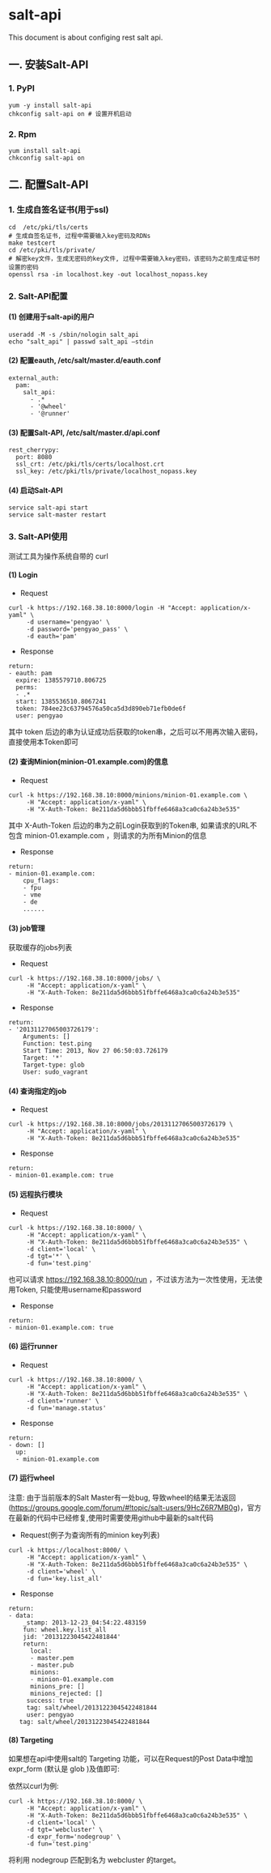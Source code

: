 # salt-api

This document is about configing rest salt api.

## 一. 安装Salt-API

### 1. PyPI
```
yum -y install salt-api
chkconfig salt-api on # 设置开机启动
```

### 2. Rpm
```
yum install salt-api
chkconfig salt-api on 
```

## 二. 配置Salt-API
### 1. 生成自签名证书(用于ssl)

```
cd  /etc/pki/tls/certs
# 生成自签名证书, 过程中需要输入key密码及RDNs
make testcert
cd /etc/pki/tls/private/
# 解密key文件，生成无密码的key文件, 过程中需要输入key密码，该密码为之前生成证书时设置的密码
openssl rsa -in localhost.key -out localhost_nopass.key
```

### 2. Salt-API配置

#### (1) 创建用于salt-api的用户
```
useradd -M -s /sbin/nologin salt_api
echo "salt_api" | passwd salt_api —stdin
```

#### (2) 配置eauth, /etc/salt/master.d/eauth.conf
```
external_auth:
  pam:
    salt_api:
      - .*
      - '@wheel'
      - '@runner'
```

#### (3) 配置Salt-API, /etc/salt/master.d/api.conf
```
rest_cherrypy:
  port: 8080
  ssl_crt: /etc/pki/tls/certs/localhost.crt
  ssl_key: /etc/pki/tls/private/localhost_nopass.key
```

#### (4) 启动Salt-API
```
service salt-api start
service salt-master restart
```

### 3. Salt-API使用
测试工具为操作系统自带的 curl

#### (1) Login

* Request

```
curl -k https://192.168.38.10:8000/login -H "Accept: application/x-yaml" \
     -d username='pengyao' \
     -d password='pengyao_pass' \
     -d eauth='pam'
```

* Response

```
return:
- eauth: pam
  expire: 1385579710.806725
  perms:
  - .*
  start: 1385536510.8067241
  token: 784ee23c63794576a50ca5d3d890eb71efb0de6f
  user: pengyao
```

其中 token 后边的串为认证成功后获取的token串，之后可以不用再次输入密码，直接使用本Token即可

#### (2) 查询Minion(minion-01.example.com)的信息

* Request

```
curl -k https://192.168.38.10:8000/minions/minion-01.example.com \
     -H "Accept: application/x-yaml" \
     -H "X-Auth-Token: 8e211da5d6bbb51fbffe6468a3ca0c6a24b3e535"
```
其中 X-Auth-Token 后边的串为之前Login获取到的Token串, 如果请求的URL不包含 minion-01.example.com ，则请求的为所有Minion的信息

* Response

```
return:
- minion-01.example.com:
    cpu_flags:
    - fpu
    - vme
    - de
    ......
```

#### (3) job管理

获取缓存的jobs列表

* Request

```
curl -k https://192.168.38.10:8000/jobs/ \
     -H "Accept: application/x-yaml" \
     -H "X-Auth-Token: 8e211da5d6bbb51fbffe6468a3ca0c6a24b3e535"
```

* Response

```
return:
- '20131127065003726179':
    Arguments: []
    Function: test.ping
    Start Time: 2013, Nov 27 06:50:03.726179
    Target: '*'
    Target-type: glob
    User: sudo_vagrant
```

#### (4) 查询指定的job

* Request

```
curl -k https://192.168.38.10:8000/jobs/20131127065003726179 \
     -H "Accept: application/x-yaml" \
     -H "X-Auth-Token: 8e211da5d6bbb51fbffe6468a3ca0c6a24b3e535"
```

* Response

```
return:
- minion-01.example.com: true
```

#### (5) 远程执行模块

* Request

```
curl -k https://192.168.38.10:8000/ \
     -H "Accept: application/x-yaml" \
     -H "X-Auth-Token: 8e211da5d6bbb51fbffe6468a3ca0c6a24b3e535" \
     -d client='local' \
     -d tgt='*' \
     -d fun='test.ping'
```
也可以请求 https://192.168.38.10:8000/run ，不过该方法为一次性使用，无法使用Token, 只能使用username和password

* Response

```
return:
- minion-01.example.com: true
```

#### (6) 运行runner

* Request

```
curl -k https://192.168.38.10:8000/ \
     -H "Accept: application/x-yaml" \
     -H "X-Auth-Token: 8e211da5d6bbb51fbffe6468a3ca0c6a24b3e535" \
     -d client='runner' \
     -d fun='manage.status'
```

* Response

```
return:
- down: []
  up:
  - minion-01.example.com
```

#### (7) 运行wheel

注意: 由于当前版本的Salt Master有一处bug, 导致wheel的结果无法返回(https://groups.google.com/forum/#!topic/salt-users/9HcZ6R7MB0g)，官方在最新的代码中已经修复,使用时需要使用github中最新的salt代码

* Request(例子为查询所有的minion key列表)

```
curl -k https://localhost:8000/ \
     -H "Accept: application/x-yaml" \
     -H "X-Auth-Token: 8e211da5d6bbb51fbffe6468a3ca0c6a24b3e535" \
     -d client='wheel' \
     -d fun='key.list_all'
```

* Response

```
return:
- data:
    _stamp: 2013-12-23_04:54:22.483159
    fun: wheel.key.list_all
    jid: '20131223045422481844'
    return:
      local:
      - master.pem
      - master.pub
      minions:
      - minion-01.example.com
      minions_pre: []
      minions_rejected: []
     success: true
     tag: salt/wheel/20131223045422481844
     user: pengyao
   tag: salt/wheel/20131223045422481844
```

#### (8) Targeting


如果想在api中使用salt的 Targeting 功能，可以在Request的Post Data中增加 expr_form (默认是 glob )及值即可:

依然以curl为例:

```
curl -k https://192.168.38.10:8000/ \
     -H "Accept: application/x-yaml" \
     -H "X-Auth-Token: 8e211da5d6bbb51fbffe6468a3ca0c6a24b3e535" \
     -d client='local' \
     -d tgt='webcluster' \
     -d expr_form='nodegroup' \
     -d fun='test.ping'
```

将利用 nodegroup 匹配到名为 webcluster 的target。